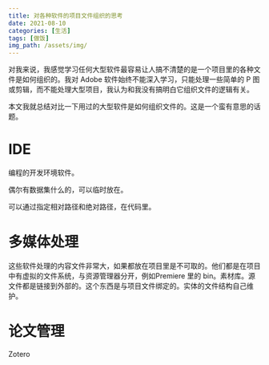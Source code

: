 ```yaml
---
title: 对各种软件的项目文件组织的思考
date: 2021-08-10
categories: [生活]
tags: [做饭]
img_path: /assets/img/
---
```

 

对我来说，我感觉学习任何大型软件最容易让人搞不清楚的是一个项目里的各种文件是如何组织的。我对 Adobe 软件始终不能深入学习，只能处理一些简单的 P 图或剪辑，而不能处理大型项目，我认为和我没有搞明白它组织文件的逻辑有关。

本文我就总结对比一下用过的大型软件是如何组织文件的。这是一个蛮有意思的话题。

# IDE

编程的开发环境软件。

偶尔有数据集什么的，可以临时放在。

可以通过指定相对路径和绝对路径，在代码里。

# 多媒体处理

这些软件处理的内容文件非常大，如果都放在项目里是不可取的。他们都是在项目中有虚拟的文件系统，与资源管理器分开，例如Premiere 里的 bin。素材库。源文件都是链接到外部的。这个东西是与项目文件绑定的。实体的文件结构自己维护。


# 论文管理

Zotero